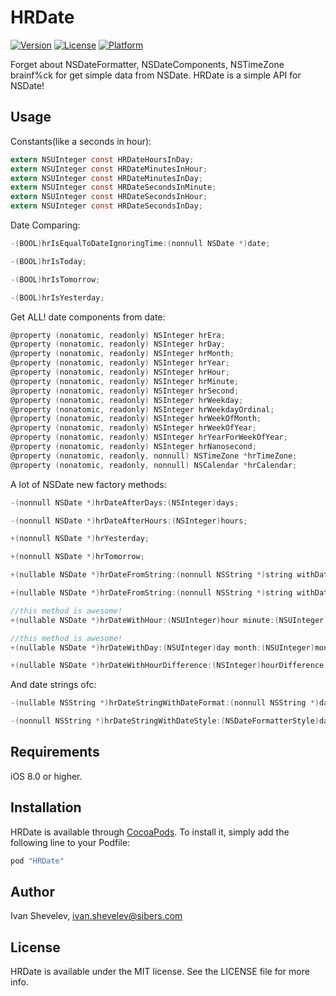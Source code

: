# HRDate

[![Version](https://img.shields.io/cocoapods/v/HRDate.svg?style=flat)](http://cocoapods.org/pods/HRDate)
[![License](https://img.shields.io/cocoapods/l/HRDate.svg?style=flat)](http://cocoapods.org/pods/HRDate)
[![Platform](https://img.shields.io/cocoapods/p/HRDate.svg?style=flat)](http://cocoapods.org/pods/HRDate)

Forget about NSDateFormatter, NSDateComponents, NSTimeZone brainf%ck for get simple data from NSDate. 
HRDate is a simple API for NSDate!

## Usage

Constants(like a seconds in hour):
```objective-c
extern NSUInteger const HRDateHoursInDay;
extern NSUInteger const HRDateMinutesInHour;
extern NSUInteger const HRDateMinutesInDay;
extern NSUInteger const HRDateSecondsInMinute;
extern NSUInteger const HRDateSecondsInHour;
extern NSUInteger const HRDateSecondsInDay;
```

Date Comparing:
```objective-c
-(BOOL)hrIsEqualToDateIgnoringTime:(nonnull NSDate *)date;

-(BOOL)hrIsToday;

-(BOOL)hrIsTomorrow;

-(BOOL)hrIsYesterday;
```
Get ALL! date components from date:
```objective-c
@property (nonatomic, readonly) NSInteger hrEra;
@property (nonatomic, readonly) NSInteger hrDay;
@property (nonatomic, readonly) NSInteger hrMonth;
@property (nonatomic, readonly) NSInteger hrYear;
@property (nonatomic, readonly) NSInteger hrHour;
@property (nonatomic, readonly) NSInteger hrMinute;
@property (nonatomic, readonly) NSInteger hrSecond;
@property (nonatomic, readonly) NSInteger hrWeekday;
@property (nonatomic, readonly) NSInteger hrWeekdayOrdinal;
@property (nonatomic, readonly) NSInteger hrWeekOfMonth;
@property (nonatomic, readonly) NSInteger hrWeekOfYear;
@property (nonatomic, readonly) NSInteger hrYearForWeekOfYear;
@property (nonatomic, readonly) NSInteger hrNanosecond;
@property (nonatomic, readonly, nonnull) NSTimeZone *hrTimeZone;
@property (nonatomic, readonly, nonnull) NSCalendar *hrCalendar;
```

A lot of NSDate new factory methods:
```objective-c
-(nonnull NSDate *)hrDateAfterDays:(NSInteger)days;

-(nonnull NSDate *)hrDateAfterHours:(NSInteger)hours;

+(nonnull NSDate *)hrYesterday;

+(nonnull NSDate *)hrTomorrow;

+(nullable NSDate *)hrDateFromString:(nonnull NSString *)string withDateFormat:(nonnull NSString *)dateFormat;

+(nullable NSDate *)hrDateFromString:(nonnull NSString *)string withDateStyle:(NSDateFormatterStyle)dateStyle andTimeStyle:(NSDateFormatterStyle)timeStyle;

//this method is awesome!
+(nullable NSDate *)hrDateWithHour:(NSUInteger)hour minute:(NSUInteger)minute second:(NSUInteger)second day:(NSUInteger)day month:(NSUInteger)month andYear:(NSUInteger)year;

//this method is awesome!
+(nullable NSDate *)hrDateWithDay:(NSUInteger)day month:(NSUInteger)month andYear:(NSUInteger)year;

+(nullable NSDate *)hrDateWithHourDifference:(NSInteger)hourDifference;
```
And date strings ofc:

```objective-c
-(nullable NSString *)hrDateStringWithDateFormat:(nonnull NSString *)dateFormat;

-(nonnull NSString *)hrDateStringWithDateStyle:(NSDateFormatterStyle)dateStyle andTimeStyle:(NSDateFormatterStyle)timeStyle;
```

## Requirements

iOS 8.0 or higher.

## Installation

HRDate is available through [CocoaPods](http://cocoapods.org). To install it, simply add the following line to your Podfile:

```ruby
pod "HRDate"
```

## Author

Ivan Shevelev, ivan.shevelev@sibers.com

## License

HRDate is available under the MIT license. See the LICENSE file for more info.
